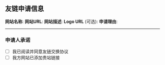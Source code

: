 ## 友链申请信息

**网站名称**:
**网站URL**:
**网站描述**:
**Logo URL** (可选):
**申请理由**:

---

### 申请人承诺
- [ ] 我已阅读并同意友链交换协议
- [ ] 我方网站已添加贵站链接